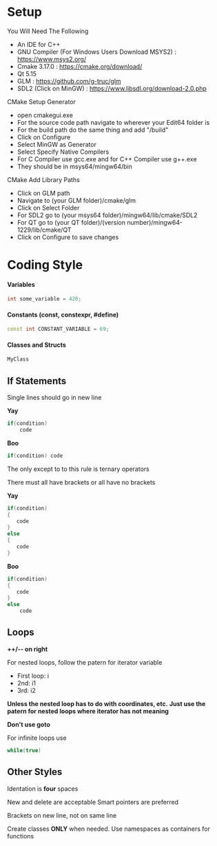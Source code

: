 # Setup

You Will Need The Following
* An IDE for C++
* GNU Compiler (For Windows Users Download MSYS2) : https://www.msys2.org/
* Cmake 3.17.0 : https://cmake.org/download/
* Qt 5.15
* GLM : https://github.com/g-truc/glm
* SDL2 (Click on MinGW) : https://www.libsdl.org/download-2.0.php

CMake Setup Generator
* open cmakegui.exe
* For the source code path navigate to wherever your Edit64 folder is
* For the build path do the same thing and add "/build"
* Click on Configure
* Select MinGW as Generator
* Select Specify Native Compilers
* For C Compiler use gcc.exe and for C++ Compiler use g++.exe
* They should be in msys64/mingw64/bin

CMake Add Library Paths
* Click on GLM path
* Navigate to (your GLM folder)/cmake/glm
* Click on Select Folder
* For SDL2 go to (your msys64 folder)/mingw64/lib/cmake/SDL2
* For QT go to (your QT folder)/(version number)/mingw64-1229/lib/cmake/QT
* Click on Configure to save changes

# Coding Style

#### Variables
```cpp
int some_variable = 420;
```

#### Constants (const, constexpr, #define)
```cpp
const int CONSTANT_VARIABLE = 69;
```

#### Classes and Structs
```cpp
MyClass
```


## If Statements

Single lines should go in new line

**Yay**
```cpp
if(condition)
    code
```

**Boo**
```cpp
if(condition) code
```

The only except to to this rule is ternary operators


There must all have brackets or all have no brackets

**Yay**
```cpp
if(condition)
{
   code
}
else
{
   code
}
```

**Boo**
```cpp
if(condition)
{
   code
}
else
    code
```


## Loops

**++/-- on right**

For nested loops, follow the patern for iterator variable
* First loop: i
* 2nd: i1
* 3rd: i2

**Unless the nested loop has to do with coordinates, etc.**
**Just use the patern for nested loops where iterator has not meaning**

**Don't use goto**

For infinite loops use
```cpp
while(true)
```


## Other Styles
Identation is **four** spaces

New and delete are acceptable
Smart pointers are preferred

Brackets on new line, not on same line


Create classes **ONLY** when needed.
Use namespaces as containers for functions

